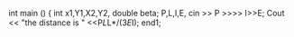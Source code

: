 int main () {
int x1,Y1,X2,Y2,
double beta;
 P,L,I,E,
cin >> P >>>> I>>E;
Cout << "the distance is " <<P*L*L*/(3*E*I); end1;
